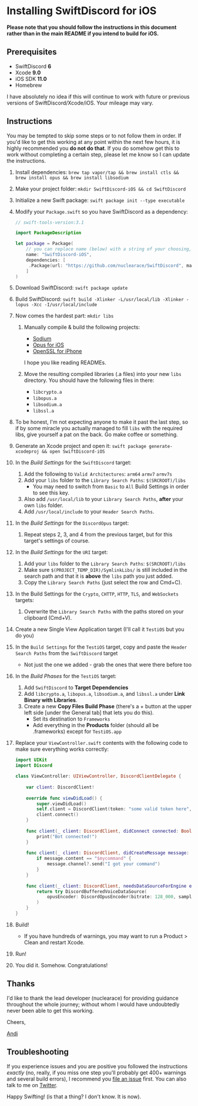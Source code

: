 # Installing SwiftDiscord for iOS

**Please note that you should follow the instructions in this document rather than in the main README if you intend to build for iOS.**

## Prerequisites

* SwiftDiscord **6**
* Xcode **9.0**
* iOS SDK **11.0**
* Homebrew

I have absolutely no idea if this will continue to work with future or previous versions of SwiftDiscord/Xcode/iOS. Your mileage may vary.

## Instructions

You may be tempted to skip some steps or to not follow them in order. If you'd like to get this working at any point within the next few hours, it is highly recommended you **do not do that**. If you do somehow get this to work without completing a certain step, please let me know so I can update the instructions.

1. Install dependencies: `brew tap vapor/tap && brew install ctls && brew install opus && brew install libsodium`
2. Make your project folder: `mkdir SwiftDiscord-iOS && cd SwiftDiscord`
3. Initialize a new Swift package: `swift package init --type executable`
4. Modify your `Package.swift` so you have SwiftDiscord as a dependency:

	```swift
	// swift-tools-version:3.1
	
	import PackageDescription
	
	let package = Package(
		// you can replace name (below) with a string of your choosing, the xcode project that is generated will have this name
	    name: "SwiftDiscord-iOS",
	    dependencies: [
	     .Package(url: "https://github.com/nuclearace/SwiftDiscord", majorVersion: 6)
	    ]
	)
	```
5. Download SwiftDiscord: `swift package update`
6. Build SwiftDiscord: `swift build -Xlinker -L/usr/local/lib -Xlinker -lopus -Xcc -I/usr/local/include`
7. Now comes the hardest part: `mkdir libs`
		
	1. Manually compile & build the following projects:
		* [Sodium](https://github.com/jedisct1/libsodium)
		* [Opus for iOS](https://github.com/chrisballinger/Opus-iOS)
		* [OpenSSL for iPhone](https://github.com/x2on/OpenSSL-for-iPhone)

		
		I hope you like reading READMEs.
	
	2. Move the resulting compiled libraries (.a files) into your new `libs` directory. You should have the following files in there:
		* `libcrypto.a`
		* `libopus.a`
		* `libsodium.a`
		* `libssl.a`

8. To be honest, I'm not expecting anyone to make it past the last step, so if by some miracle you actually managed to fill `libs` with the required libs, give yourself a pat on the back. Go make coffee or something.
9.  Generate an Xcode project and open it: `swift package generate-xcodeproj && open SwiftDiscord-iOS`
10. In the *Build Settings* for the `SwiftDiscord` target:
	1. Add the following to `Valid Architectures`: `arm64` `armv7` `armv7s`
	2. Add your `libs` folder to the `Library Search Paths`: `$(SRCROOT)/libs`
		* You may need to switch from `Basic` to `All` Build Settings in order to see this key.
	3. Also add `/usr/local/lib` to your `Library Search Paths`, **after** your own `libs` folder.
	4. Add `/usr/local/include` to your `Header Search Paths`.
11. In the *Build Settings* for the `DiscordOpus` target:
	1. Repeat steps 2, 3, and 4 from the previous target, but for this target's settings of course.
12. In the *Build Settings* for the `URI` target:
	1. Add your `libs` folder to the `Library Search Paths`: `$(SRCROOT)/libs`
	2. Make sure `$(PROJECT_TEMP_DIR)/SymlinkLibs/` is still included in the search path and that it is **above** the `libs` path you just added.
	3. Copy the `Library Search Paths` (just select the row and Cmd+C).
13. In the Build Settings for the `Crypto`, `CHTTP`, `HTTP`, `TLS`, and `WebSockets` targets:
	1. Overwrite the `Library Search Paths` with the paths stored on your clipboard (Cmd+V).
14. Create a new Single View Application target (I'll call it `TestiOS` but you do you)
15. In the `Build Settings` for the `TestiOS` target, copy and paste the `Header Search Paths` from the `SwiftDiscord` target 

	* Not just the one we added - grab the ones that were there before too
	
16. In the *Build Phases* for the `TestiOS` target:

	1. Add `SwiftDiscord` to **Target Dependencies**
	2. Add `libcrypto.a`, `libopus.a`, `libsodium.a`, and `libssl.a` under **Link Binary with Libraries**.
	3. Create a new **Copy Files Build Phase** (there's a + button at the upper left side [under the General tab] that lets you do this).
		* Set its destination to `Frameworks`
		* Add everything in the **Products** folder (should all be .frameworks) except for `TestiOS.app`
17. Replace your `ViewController.swift` contents with the following code to make sure everything works correctly:

	```swift
	import UIKit
	import Discord

	class ViewController: UIViewController, DiscordClientDelegate {
	    
	    var client: DiscordClient!
	    
	    override func viewDidLoad() {
	        super.viewDidLoad()
	        self.client = DiscordClient(token: "some valid token here", delegate: self, configuration: [.log(.info)])
	        client.connect()
	    }
	    
	    func client(_ client: DiscordClient, didConnect connected: Bool) {
	        print("Bot connected!")
	    }
	    
	    func client(_ client: DiscordClient, didCreateMessage message: DiscordMessage) {
	        if message.content == "$mycommand" {
	            message.channel?.send("I got your command")
	        }
	    }
	    
	    func client(_ client: DiscordClient, needsDataSourceForEngine engine: DiscordVoiceEngine) throws -> DiscordVoiceDataSource {
	        return try DiscordBufferedVoiceDataSource(
	            opusEncoder: DiscordOpusEncoder(bitrate: 128_000, sampleRate: 48_000, channels: 2)
	        )
	    }
	}
	``` 
18. Build!
	* If you have hundreds of warnings, you may want to run a Product > Clean and restart Xcode.
19. Run!
20. You did it. Somehow. Congratulations!

## Thanks

I'd like to thank the lead developer (nuclearace) for providing guidance throughout the whole journey; without whom I would have undoubtedly never been able to get this working. 

Cheers,

[Andi](http://twitter.com/nexuist)

## Troubleshooting

If you experience issues and you are positive you followed the instructions *exactly* (no, really, if you miss one step you'll probably get 400+ warnings and several build errors), I recommend you [file an issue](https://github.com/nuclearace/SwiftDiscord/issues/new) first. You can also talk to me on [Twitter]((https://twitter.com/nexuist)).


Happy Swifting! (is that a thing? I don't know. It is now).
